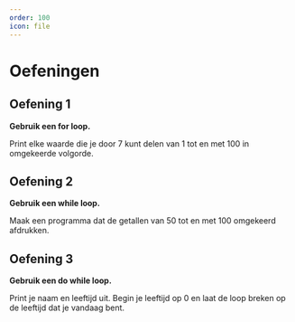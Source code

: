 ```yaml
---
order: 100
icon: file
---
```

# Oefeningen

## Oefening 1

**Gebruik een for loop.**

Print elke waarde die je door 7 kunt delen van 1 tot en met 100 in omgekeerde volgorde.

## Oefening 2

**Gebruik een while loop.**

Maak een programma dat de getallen van 50 tot en met 100 omgekeerd afdrukken.

## Oefening 3

**Gebruik een do while loop.**

Print je naam en leeftijd uit. Begin je leeftijd op 0 en laat de loop breken op de leeftijd dat je vandaag bent.
